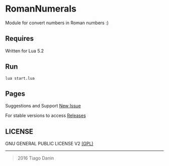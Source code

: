 # RomanNumerals
Module for convert numbers in Roman numbers :)

## Requires
Written for Lua 5.2

## Run
`lua start.lua`

## Pages

Suggestions and Support [New Issue](https://github.com/LuaAdvanced/RomanNumerals/issues/new)

For stable versions to access [Releases](https://github.com/LuaAdvanced/RomanNumerals/releases)

## LICENSE
GNU GENERAL PUBLIC LICENSE V2 [(GPL)](https://github.com/LuaAdvanced/RomanNumerals/blob/master/LICENSE)

---
>2016 Tiago Danin
